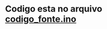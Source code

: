 # Codigo esta no arquivo [codigo_fonte.ino](https://github.com/Carmassi/Projeto-5H-IoT/blob/main/codigo_fonte.ino)
